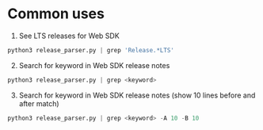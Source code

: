 # Common uses

1. See LTS releases for Web SDK
```python
python3 release_parser.py | grep 'Release.*LTS'
```
2. Search for keyword in Web SDK release notes
```python
python3 release_parser.py | grep <keyword>
```
3. Search for keyword in Web SDK release notes (show 10 lines before and
   after match)
```python
python3 release_parser.py | grep <keyword> -A 10 -B 10
```
